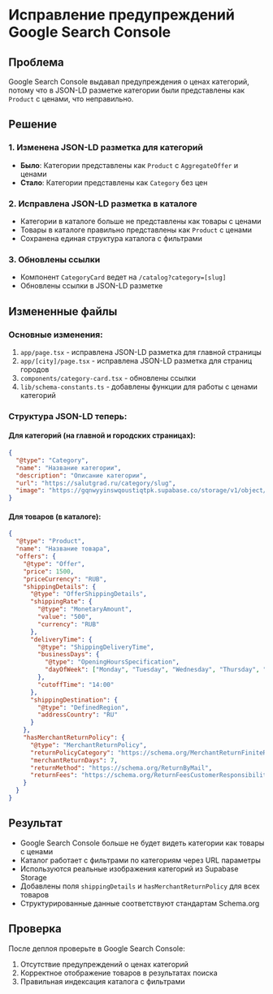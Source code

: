 # Исправление предупреждений Google Search Console

## Проблема
Google Search Console выдавал предупреждения о ценах категорий, потому что в JSON-LD разметке категории были представлены как `Product` с ценами, что неправильно.

## Решение

### 1. Изменена JSON-LD разметка для категорий
- **Было**: Категории представлены как `Product` с `AggregateOffer` и ценами
- **Стало**: Категории представлены как `Category` без цен

### 2. Исправлена JSON-LD разметка в каталоге
- Категории в каталоге больше не представлены как товары с ценами
- Товары в каталоге правильно представлены как `Product` с ценами
- Сохранена единая структура каталога с фильтрами

### 3. Обновлены ссылки
- Компонент `CategoryCard` ведет на `/catalog?category=[slug]`
- Обновлены ссылки в JSON-LD разметке

## Измененные файлы

### Основные изменения:
1. `app/page.tsx` - исправлена JSON-LD разметка для главной страницы
2. `app/[city]/page.tsx` - исправлена JSON-LD разметка для страниц городов
3. `components/category-card.tsx` - обновлены ссылки
4. `lib/schema-constants.ts` - добавлены функции для работы с ценами категорий

### Структура JSON-LD теперь:

#### Для категорий (на главной и городских страницах):
```json
{
  "@type": "Category",
  "name": "Название категории",
  "description": "Описание категории",
  "url": "https://salutgrad.ru/category/slug",
  "image": "https://gqnwyyinswqoustiqtpk.supabase.co/storage/v1/object/public/category-images/category-name.webp"
}
```

#### Для товаров (в каталоге):
```json
{
  "@type": "Product",
  "name": "Название товара",
  "offers": {
    "@type": "Offer",
    "price": 1500,
    "priceCurrency": "RUB",
    "shippingDetails": {
      "@type": "OfferShippingDetails",
      "shippingRate": {
        "@type": "MonetaryAmount",
        "value": "500",
        "currency": "RUB"
      },
      "deliveryTime": {
        "@type": "ShippingDeliveryTime",
        "businessDays": {
          "@type": "OpeningHoursSpecification",
          "dayOfWeek": ["Monday", "Tuesday", "Wednesday", "Thursday", "Friday"]
        },
        "cutoffTime": "14:00"
      },
      "shippingDestination": {
        "@type": "DefinedRegion",
        "addressCountry": "RU"
      }
    },
    "hasMerchantReturnPolicy": {
      "@type": "MerchantReturnPolicy",
      "returnPolicyCategory": "https://schema.org/MerchantReturnFiniteReturnWindow",
      "merchantReturnDays": 7,
      "returnMethod": "https://schema.org/ReturnByMail",
      "returnFees": "https://schema.org/ReturnFeesCustomerResponsibility"
    }
  }
}
```

## Результат
- Google Search Console больше не будет видеть категории как товары с ценами
- Каталог работает с фильтрами по категориям через URL параметры
- Используются реальные изображения категорий из Supabase Storage
- Добавлены поля `shippingDetails` и `hasMerchantReturnPolicy` для всех товаров
- Структурированные данные соответствуют стандартам Schema.org

## Проверка
После деплоя проверьте в Google Search Console:
1. Отсутствие предупреждений о ценах категорий
2. Корректное отображение товаров в результатах поиска
3. Правильная индексация каталога с фильтрами
